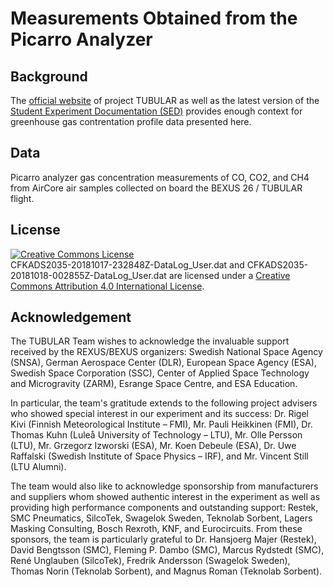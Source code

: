 # Measurements Obtained from the Picarro Analyzer

## Background
The [official website](https://rexusbexus.github.io/tubular/) of project TUBULAR as well as the latest version of the [Student Experiment Documentation (SED)](https://rexusbexus.github.io/tubular/sed/BX26_TUBULAR_SEDv5-1_17Jul19.pdf) provides enough context for greenhouse gas contrentation profile data presented here.

## Data
Picarro analyzer gas concentration measurements of CO, CO2, and CH4 from AirCore air samples collected on board the BEXUS 26 / TUBULAR flight.

## License
<a rel="license" href="http://creativecommons.org/licenses/by/4.0/"><img alt="Creative Commons License" style="border-width:0" src="https://i.creativecommons.org/l/by/4.0/88x31.png" /></a><br />CFKADS2035-20181017-232848Z-DataLog_User.dat and CFKADS2035-20181018-002855Z-DataLog_User.dat are licensed under a <a rel="license" href="http://creativecommons.org/licenses/by/4.0/">Creative Commons Attribution 4.0 International License</a>.

## Acknowledgement
The TUBULAR Team wishes to acknowledge the invaluable support received by the REXUS/BEXUS organizers: Swedish National Space Agency (SNSA), German Aerospace Center (DLR), European Space Agency (ESA), Swedish Space Corporation (SSC), Center of Applied Space Technology and Microgravity (ZARM), Esrange Space Centre, and ESA Education.

In particular, the team's gratitude extends to the following project advisers who showed special interest in our experiment and its success: Dr. Rigel Kivi (Finnish Meteorological Institute – FMI), Mr. Pauli Heikkinen (FMI), Dr. Thomas Kuhn (Luleå University of Technology – LTU), Mr. Olle Persson (LTU), Mr. Grzegorz Izworski (ESA), Mr. Koen Debeule (ESA), Dr. Uwe Raffalski (Swedish Institute of Space Physics – IRF), and Mr. Vincent Still (LTU Alumni).

The team would also like to acknowledge sponsorship from manufacturers and suppliers whom showed authentic interest in the experiment as well as providing high performance components and outstanding support: Restek, SMC Pneumatics, SilcoTek, Swagelok Sweden, Teknolab Sorbent, Lagers Masking Consulting, Bosch Rexroth, KNF, and Eurocircuits. From these sponsors, the team is particularly grateful to Dr. Hansjoerg Majer (Restek), David Bengtsson (SMC), Fleming P. Dambo (SMC), Marcus Rydstedt (SMC), René Unglauben (SilcoTek), Fredrik Andersson (Swagelok Sweden), Thomas Norin (Teknolab Sorbent), and Magnus Roman (Teknolab Sorbent).
